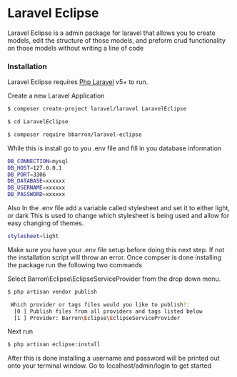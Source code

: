 # Laravel Eclipse 

Laravel Eclipse is a admin package for laravel that allows you to create models, edit the structure of those models, 
and preform crud functionality on those models without writing a line of code


### Installation

Laravel Eclipse requires [Php Laravel](https://laravel.org/) v5+ to run.

Create a new Laravel Application

```sh
$ composer create-project laravel/laravel LaravelEclipse

$ cd LaravelEclipse

$ composer require bbarron/laravel-eclipse
```
While this is install go to you .env file and fill in you database information 


```sh
DB_CONNECTION=mysql
DB_HOST=127.0.0.1
DB_PORT=3306
DB_DATABASE=xxxxxx
DB_USERNAME=xxxxxx
DB_PASSWORD=xxxxxx
```
Also In the .env file add a variable called stylesheet and set it to either light, or dark
This is used to change which stylesheet is being used and allow for easy changing of themes.

```sh
stylesheet=light
```

Make sure you have your .env file setup before doing this next step. If not the installation script will throw an error. Once compser is done installing the package run the following two commands 

Select Barron\Eclipse\EclipseServiceProvider from the drop down menu.
```sh
$ php artisan vendor publish

 Which provider or tags files would you like to publish?:
  [0 ] Publish files from all providers and tags listed below
  [1 ] Provider: Barron\Eclipse\EclipseServiceProvider


```

Next run
```sh
$ php artisan eclipse:install
```

After this is done installing a username and password will be printed out onto your terminal window. Go to localhost/admin/login to get started 

